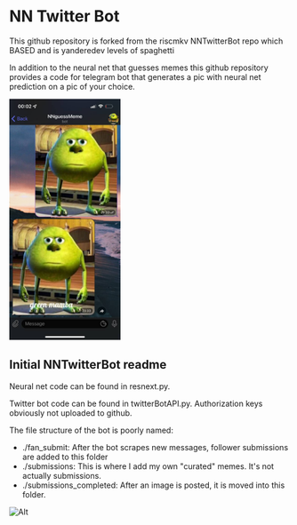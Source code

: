 # NN Twitter Bot

This github repository is forked from the riscmkv NNTwitterBot repo which BASED and is yanderedev levels of spaghetti

In addition to the neural net that guesses memes this github repository provides a code for telegram bot that generates a pic with neural net prediction on a pic of your choice. 

<img src="readmeresources/botscreen.jpg" alt="zhanike really loves this meme" width="200"/>

## Initial NNTwitterBot readme

Neural net code can be found in resnext.py.

Twitter bot code can be found in twitterBotAPI.py. Authorization keys obviously not uploaded to github.

The file structure of the bot is poorly named:

- ./fan_submit: After the bot scrapes new messages, follower submissions are added to this folder
- ./submissions: This is where I add my own "curated" memes. It's not actually submissions.
- ./submissions_completed: After an image is posted, it is moved into this folder.

![Alt](./readmeresources/hotdogcat.jpg "dont be wasteful, save the planet: After you're done boiling your hot dogs make sure to drink the water. One time I boiled hot dogs in the condensation drippings from my apartment's AC but all that happened was that I got an upset stomach :)")
